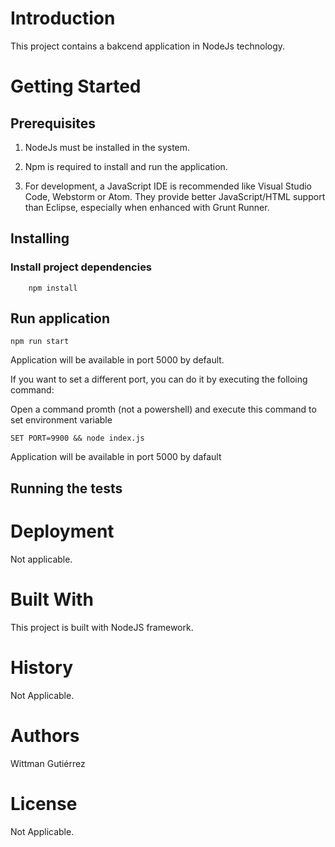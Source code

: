 # Introduction 

This project contains a bakcend application in NodeJs technology.

# Getting Started

## Prerequisites

1. NodeJs must be installed in the system.  

2. Npm is required to install and run the application.

4. For development, a JavaScript IDE is recommended like Visual Studio Code, Webstorm or Atom. They provide better JavaScript/HTML support than Eclipse, especially when enhanced with Grunt Runner.

## Installing

### Install project dependencies

        npm install

## Run application

```
npm run start
```

Application will be available in port 5000 by default.

If you want to set a different port, you can do it by executing the folloing command:

Open a command promth (not a powershell) and execute this command to set environment variable
```
SET PORT=9900 && node index.js
```

Application will be available in port 5000 by dafault

## Running the tests

<!-- TODO -->

# Deployment

Not applicable.

# Built With

This project is built with NodeJS framework.

# History

Not Applicable.
 
# Authors

Wittman Gutiérrez

# License

Not Applicable.